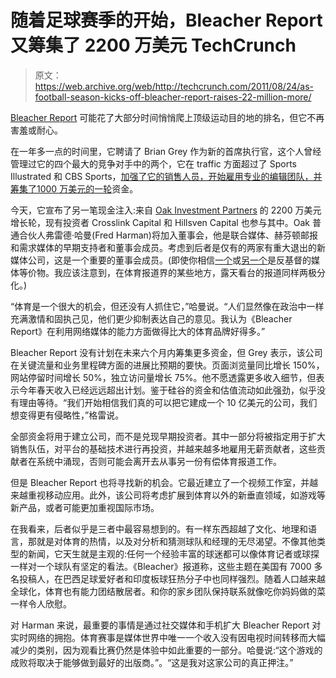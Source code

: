 # 随着足球赛季的开始，Bleacher Report 又筹集了 2200 万美元 TechCrunch

> 原文：<https://web.archive.org/web/http://techcrunch.com/2011/08/24/as-football-season-kicks-off-bleacher-report-raises-22-million-more/>

[Bleacher Report](https://web.archive.org/web/20230203055515/http://www.crunchbase.com/company/bleacher-report) 可能花了大部分时间悄悄爬上顶级运动目的地的排名，但它不再害羞或耐心。

在一年多一点的时间里，它聘请了 Brian Grey 作为新的首席执行官，这个人曾经管理过它的四个最大的竞争对手中的两个，它在 traffic 方面超过了 Sports Illustrated 和 CBS Sports，[加强了它的销售人员，开始雇用专业的编辑团队，并筹集了](https://web.archive.org/web/20230203055515/https://techcrunch.com/2011/05/23/bleacher-report-hires-new-head-of-revenue-traffic-continues-to-surge-in-may/)[1000 万美元的一轮](https://web.archive.org/web/20230203055515/https://techcrunch.com/2010/12/20/bleacher-report-raises-10-5m-now-fifth-largest-sports-site/)资金。

今天，它宣布了另一笔现金注入:来自 [Oak Investment Partners](https://web.archive.org/web/20230203055515/http://www.crunchbase.com/financial-organization/oak-investment-partners) 的 2200 万美元增长轮，现有投资者 Crosslink Capital 和 Hillsven Capital 也参与其中。Oak 普通合伙人弗雷德·哈曼(Fred Harman)将加入董事会，他是联合媒体、赫芬顿邮报和需求媒体的早期支持者和董事会成员。考虑到后者是仅有的两家有重大退出的新媒体公司，这是一个重要的董事会成员。(即使你相信[一个](https://web.archive.org/web/20230203055515/http://www.businessinsider.com/demand-media-ceo-richard-rosenblatt-were-not-evil-he-explains-in-manifesto-2010-1)或[另一个](https://web.archive.org/web/20230203055515/http://www.nytimes.com/2011/03/13/magazine/mag-13lede-t.htm)是反基督的媒体等价物。我应该注意到，在体育报道界的某些地方，露天看台的报道同样两极分化。)

“体育是一个很大的机会，但还没有人抓住它，”哈曼说。“人们显然像在政治中一样充满激情和固执己见，他们更少抑制表达自己的意见。我认为《Bleacher Report》在利用网络媒体的能力方面做得比大的体育品牌好得多。”

Bleacher Report 没有计划在未来六个月内筹集更多资金，但 Grey 表示，该公司在关键流量和业务里程碑方面的进展比预期的要快。页面浏览量同比增长 150%，网站停留时间增长 50%，独立访问量增长 75%。他不愿透露更多收入细节，但表示今年春天收入已经远远超出计划。鉴于硅谷的资金和估值流动如此强劲，似乎没有理由等待。“我们开始相信我们真的可以把它建成一个 10 亿美元的公司，我们想变得更有侵略性，”格雷说。

全部资金将用于建立公司，而不是兑现早期投资者。其中一部分将被指定用于扩大销售队伍，对平台的基础技术进行再投资，并越来越多地雇用无薪贡献者，这些贡献者在系统中涌现，否则可能会离开去从事另一份有偿体育报道工作。

但是 Bleacher Report 也将寻找新的机会。它最近建立了一个视频工作室，并越来越重视移动应用。此外，该公司将考虑扩展到体育以外的新垂直领域，如游戏等新产品，或者可能更加重视国际市场。

在我看来，后者似乎是三者中最容易想到的。有一样东西超越了文化、地理和语言，那就是对体育的热情，以及对分析和猜测球队和经理的无尽渴望。不像其他类型的新闻，它天生就是主观的:任何一个经验丰富的球迷都可以像体育记者或球探一样对一个球队有坚定的看法。《Bleacher》报道称，这些主题在美国有 7000 多名投稿人，在巴西足球爱好者和印度板球狂热分子中也同样强烈。随着人口越来越全球化，体育也有能力团结散居者。和你的家乡团队保持联系就像吃你妈妈做的菜一样令人欣慰。

对 Harman 来说，最重要的事情是通过社交媒体和手机扩大 Bleacher Report 对实时网络的拥抱。体育赛事是媒体世界中唯一一个收入没有因电视时间转移而大幅减少的类别，因为观看比赛仍然是体验中如此重要的一部分。哈曼说:“这个游戏的成败将取决于能够做到最好的出版商。”。“这是我对这家公司的真正押注。”